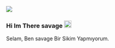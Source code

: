 <img src="https://cdn.discordapp.com/attachments/940608251391795273/980249232869036052/FT34FiFX0AAivod.jpg">

### Hi Im There savage <img src="https://cdn.discordapp.com/emojis/881601062522454036.png?v=1" height="20px"></h2>

<p align="left">Selam, Ben savage Bir Sikim Yapmıyorum.
